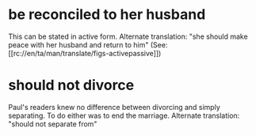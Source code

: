# be reconciled to her husband

This can be stated in active form. Alternate translation: "she should make peace with her husband and return to him" (See: [[rc://en/ta/man/translate/figs-activepassive]])

# should not divorce

Paul's readers knew no difference between divorcing and simply separating. To do either was to end the marriage. Alternate translation: "should not separate from"

